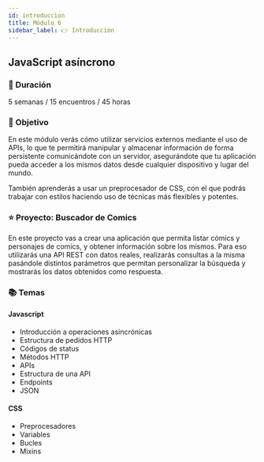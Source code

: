```yaml
---
id: introduccion
title: Módulo 6
sidebar_label: 👉 Introducción
---
```


## JavaScript asíncrono

### 📅 Duración

5 semanas / 15 encuentros / 45 horas

### 🏁 Objetivo

En este módulo verás cómo utilizar servicios externos mediante el uso de APIs, lo que te permitirá manipular y almacenar información de forma persistente comunicándote con un servidor, asegurándote que tu aplicación pueda acceder a los mismos datos desde cualquier dispositivo y lugar del mundo.

También aprenderás a usar un preprocesador de CSS, con el que podrás trabajar con estilos haciendo uso de técnicas más flexibles y potentes.

### ⭐️ Proyecto: Buscador de Comics

En este proyecto vas a crear una aplicación que permita listar cómics y personajes de comics, y obtener información sobre los mismos. Para eso utilizarás una API REST con datos reales, realizarás consultas a la misma pasándole distintos parámetros que permitan personalizar la búsqueda y mostrarás los datos obtenidos como respuesta.

### 📚 Temas

#### Javascript

- Introducción a operaciones asincrónicas
- Estructura de pedidos HTTP
- Códigos de status
- Métodos HTTP
- APIs
- Estructura de una API
- Endpoints
- JSON

#### CSS

- Preprocesadores
- Variables
- Bucles
- Mixins
